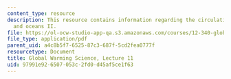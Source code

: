 ```yaml
---
content_type: resource
description: This resource contains information regarding the circulation of the atmosphere
  and oceans II.
file: https://ol-ocw-studio-app-qa.s3.amazonaws.com/courses/12-340-global-warming-science-spring-2012/97991e926507053c2fd0d45af5ce1f63_MIT12_340S12_lec11.pdf
file_type: application/pdf
parent_uid: a4c8b5f7-6525-87c3-687f-5cd2fea0777f
resourcetype: Document
title: Global Warming Science, Lecture 11
uid: 97991e92-6507-053c-2fd0-d45af5ce1f63
---
```

